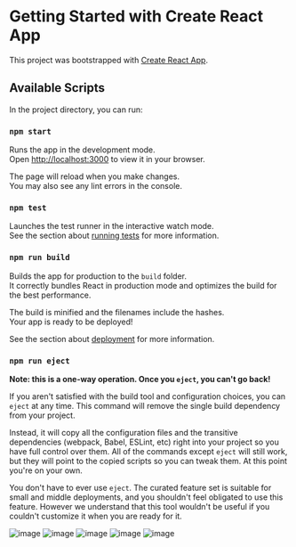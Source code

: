 # Getting Started with Create React App

This project was bootstrapped with [Create React App](https://github.com/facebook/create-react-app).

## Available Scripts

In the project directory, you can run:

### `npm start`

Runs the app in the development mode.\
Open [http://localhost:3000](http://localhost:3000) to view it in your browser.

The page will reload when you make changes.\
You may also see any lint errors in the console.

### `npm test`

Launches the test runner in the interactive watch mode.\
See the section about [running tests](https://facebook.github.io/create-react-app/docs/running-tests) for more information.

### `npm run build`

Builds the app for production to the `build` folder.\
It correctly bundles React in production mode and optimizes the build for the best performance.

The build is minified and the filenames include the hashes.\
Your app is ready to be deployed!

See the section about [deployment](https://facebook.github.io/create-react-app/docs/deployment) for more information.

### `npm run eject`

**Note: this is a one-way operation. Once you `eject`, you can't go back!**

If you aren't satisfied with the build tool and configuration choices, you can `eject` at any time. This command will remove the single build dependency from your project.

Instead, it will copy all the configuration files and the transitive dependencies (webpack, Babel, ESLint, etc) right into your project so you have full control over them. All of the commands except `eject` will still work, but they will point to the copied scripts so you can tweak them. At this point you're on your own.

You don't have to ever use `eject`. The curated feature set is suitable for small and middle deployments, and you shouldn't feel obligated to use this feature. However we understand that this tool wouldn't be useful if you couldn't customize it when you are ready for it.

![image](https://github.com/Danny11210/Chat-App/assets/75154373/b812cd8e-87b6-4ade-b864-e415aad3dd42)
![image](https://github.com/Danny11210/Chat-App/assets/75154373/92a70e0e-1ab1-4267-95a8-ee910ff4d16e)
![image](https://github.com/Danny11210/Chat-App/assets/75154373/aa613694-0bab-43ea-bb7e-bf2b16f6debd)
![image](https://github.com/Danny11210/Chat-App/assets/75154373/f2ec6719-21a7-44e7-bc65-2765075115f9)
![image](https://github.com/Danny11210/Chat-App/assets/75154373/c9b788f9-76f8-41f3-9735-9ac215c1429c)

